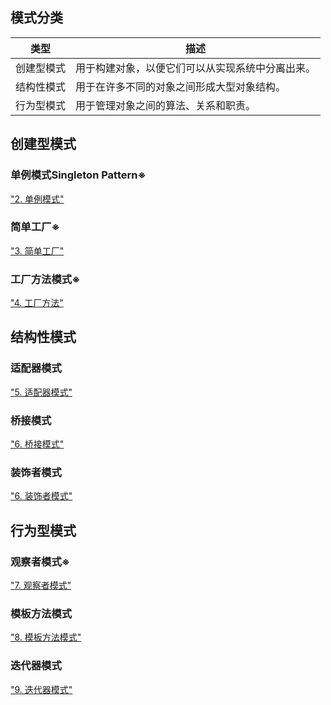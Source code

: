 ## 模式分类

| 类型       | 描述                                             |
| ---------- | ------------------------------------------------ |
| 创建型模式 | 用于构建对象，以便它们可以从实现系统中分离出来。 |
| 结构性模式 | 用于在许多不同的对象之间形成大型对象结构。       |
| 行为型模式 | 用于管理对象之间的算法、关系和职责。             |

## 创建型模式

### 单例模式Singleton Pattern※

["2. 单例模式"](siyuan://blocks/20210806231347-9mf94gv)

### 简单工厂※

["3. 简单工厂"](siyuan://blocks/20210808164501-gakssh5)

### 工厂方法模式※

["4. 工厂方法"](siyuan://blocks/20210808165007-e1bznc2)

## 结构性模式

### 适配器模式

["5. 适配器模式"](siyuan://blocks/20210808175234-keyfc6j)

### 桥接模式

["6. 桥接模式"](siyuan://blocks/20210808200628-9l4mvpu)

### 装饰者模式

["6. 装饰者模式"](siyuan://blocks/20210808230035-l21rueh)

## 行为型模式

### 观察者模式※

["7. 观察者模式"](siyuan://blocks/20210809153121-tz0swq9)

### 模板方法模式

["8. 模板方法模式"](siyuan://blocks/20210809155735-pueknlw)

### 迭代器模式

["9. 迭代器模式"](siyuan://blocks/20210809162611-8965btp)